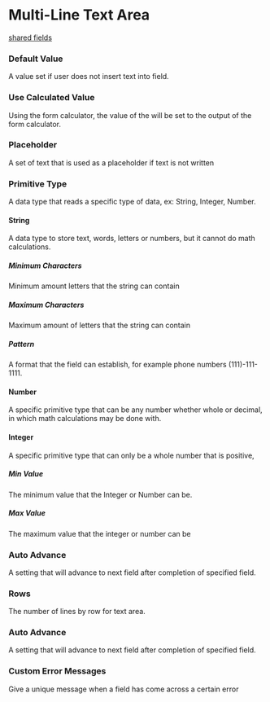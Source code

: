 # Multi-Line Text Area

[shared fields](/shared-inspector-components.md ':include')

### Default Value
A value set if user does not insert text into field.
### Use Calculated Value
Using the form calculator, the value of the will be set to the output of the form calculator.
### Placeholder
A set of text that is used as a placeholder if text is not written
### Primitive Type
A data type that reads a specific type of data, ex: String, Integer, Number.
#### String
A data type to store text, words, letters or numbers, but it cannot do math calculations.
##### Minimum Characters
Minimum amount letters that the string can contain
##### Maximum Characters
Maximum amount of letters that the string can contain 
##### Pattern
A format that the field can establish, for example phone numbers (111)-111-1111.
#### Number
A specific primitive type that can be any number whether whole or decimal, in which math calculations may be done with.
#### Integer
A specific primitive type that can only be a whole number that is positive, 
##### Min Value
The minimum value that the Integer or Number can be.
##### Max Value
The maximum value that the integer or number can be
### Auto Advance
A setting that will advance to next field after completion of specified field.
### Rows
The number of lines by row for text area.
### Auto Advance
A setting that will advance to next field after completion of specified field.
### Custom Error Messages
Give a unique message when a field has come across a certain error


